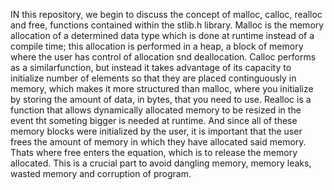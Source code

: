 IN this repository, we begin to discuss the concept of malloc, calloc, realloc and free, functions contained within the stlib.h library. Malloc is the memory allocation of a determined data type which is done at runtime instead of a compile time; this allocation is performed in a heap, a block of memory where the user has control of allocation snd deallocation. Calloc performs as a similarfunction, but instead it takes advantage of its capacity to initialize number of elements so that they are placed continguously in memory, which makes it more structured than malloc, where you initialize by storing the amount of data, in bytes, that you need to use. Realloc is a function that allows dynamically allocated memory to be resized in the event tht someting bigger is needed at runtime. And since all of these memory blocks were initialized by the user, it is important that the user frees the amount of memory in which they have allocated said memory. Thats where free enters the equation, which is to release the memory allocated. This is a crucial part to avoid dangling memory, memory leaks, wasted memory and corruption of program.
